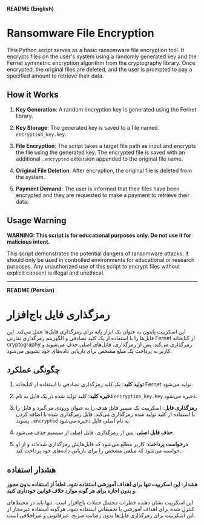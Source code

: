**README (English)**

# Ransomware File Encryption

This Python script serves as a basic ransomware file encryption tool. It encrypts files on the user's system using a randomly generated key and the Fernet symmetric encryption algorithm from the cryptography library. Once encrypted, the original files are deleted, and the user is prompted to pay a specified amount to retrieve their data.

## How it Works

1. **Key Generation**: A random encryption key is generated using the Fernet library.

2. **Key Storage**: The generated key is saved to a file named `encryption_key.key`.

3. **File Encryption**: The script takes a target file path as input and encrypts the file using the generated key. The encrypted file is saved with an additional `.encrypted` extension appended to the original file name.

4. **Original File Deletion**: After encryption, the original file is deleted from the system.

5. **Payment Demand**: The user is informed that their files have been encrypted and they are requested to make a payment to retrieve their data.

## Usage Warning

**WARNING: This script is for educational purposes only. Do not use it for malicious intent.**

This script demonstrates the potential dangers of ransomware attacks. It should only be used in controlled environments for educational or research purposes. Any unauthorized use of this script to encrypt files without explicit consent is illegal and unethical.

---

**README (Persian)**

# رمزگذاری فایل باج‌افزار

این اسکریپت پایتون به عنوان یک ابزار پایه برای رمزگذاری فایل‌ها عمل می‌کند. این فایل‌ها را با استفاده از یک کلید تصادفی و الگوریتم رمزگذاری تقارنی Fernet از کتابخانه cryptography رمزگذاری می‌کند. پس از رمزگذاری، فایل‌های اصلی حذف می‌شوند و کاربر به پرداخت یک مبلغ مشخص برای بازیابی داده‌های خود تشویق می‌شود.

## چگونگی عملکرد

1. **تولید کلید**: یک کلید رمزگذاری تصادفی با استفاده از کتابخانه Fernet تولید می‌شود.

2. **ذخیره کلید**: کلید تولید شده در یک فایل به نام `encryption_key.key` ذخیره می‌شود.

3. **رمزگذاری فایل**: اسکریپت یک مسیر فایل هدف را به عنوان ورودی می‌گیرد و فایل را با استفاده از کلید تولید شده رمزگذاری می‌کند. فایل رمزگذاری شده با اضافه کردن پسوند `.encrypted` به نام اصلی فایل ذخیره می‌شود.

4. **حذف فایل اصلی**: پس از رمزگذاری، فایل اصلی از سیستم حذف می‌شود.

5. **درخواست پرداخت**: کاربر مطلع می‌شود که فایل‌هایش رمزگذاری شده‌اند و از او خواسته می‌شود که مبلغی مشخص را برای بازیابی داده‌های خود پرداخت کند.

## هشدار استفاده

**هشدار: این اسکریپت تنها برای اهداف آموزشی استفاده شود. لطفاً از استفاده بدون مجوز و بدون اجازه برای هر گونه موارد خلاف قوانین خودداری کنید.**

این اسکریپت نشان دهنده خطرات محتمل حملات باج‌افزار است. تنها باید در محیط‌های کنترل شده برای اهداف آموزشی یا تحقیقاتی استفاده شود. هرگونه استفاده غیرمجاز از این اسکریپت برای رمزگذاری فایل‌ها بدون رضایت صریح، غیرقانونی و غیراخلاقی است.
